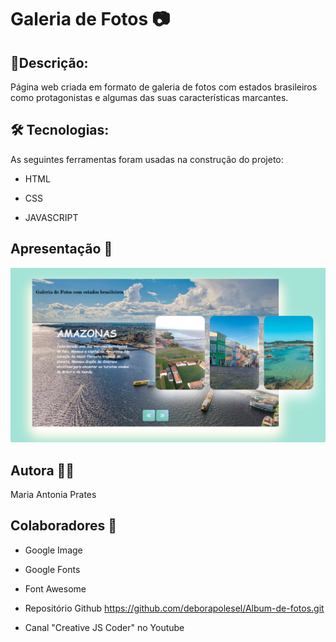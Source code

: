 
# Galeria de Fotos 📷

  

## 📃Descrição: 

Página web criada em formato de galeria de fotos com estados brasileiros como protagonistas e algumas das suas características marcantes.
  

## 🛠 Tecnologias:

As seguintes ferramentas foram usadas na construção do projeto:

- HTML

- CSS

- JAVASCRIPT

 
## Apresentação 🌺

<img  src="./imagens/apresentacao.png"  alt="Apresent image">


##  Autora 🙆‍♀️

Maria Antonia Prates


##  Colaboradores 🤝

* Google Image

* Google Fonts

* Font Awesome

* Repositório Github https://github.com/deborapolesel/Album-de-fotos.git

* Canal "Creative JS Coder" no Youtube

